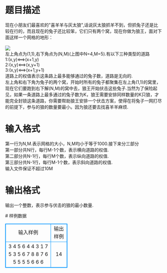 # 

 
 # 题目描述 
<p>
现在小朋友们最喜欢的"喜羊羊与灰太狼",话说灰太狼抓羊不到，但抓兔子还是比较在行的，而且现在的兔子还比较笨，它们只有两个窝，现在你做为狼王，面对下面这样一个网格的地形：<br><br><img border="0" src="/source/joyoi/tyvj-3474/img/aHR0cDovL3d3dy5qb3lvaS5jbi9wcm9ibGVtL3R5dmotMzQ3NC9wcm9ibGVtc19pbWFnZXMvMjMwMC8xMDAxLmpwZw==.jpg"><br>左上角点为(1,1),右下角点为(N,M)(上图中N=4,M=5).有以下三种类型的道路<br>1:(x,y)<==>(x+1,y)<br>2:(x,y)<==>(x,y+1)<br>3:(x,y)<==>(x+1,y+1)<br>道路上的权值表示这条路上最多能够通过的兔子数，道路是无向的.<br>左上角和右下角为兔子的两个窝，开始时所有的兔子都聚集在左上角(1,1)的窝里，现在它们要跑到右下解(N,M)的窝中去，狼王开始伏击这些兔子.当然为了保险起见，如果一条道路上最多通过的兔子数为K，狼王需要安排同样数量的K只狼，才能完全封锁这条道路，你需要帮助狼王安排一个伏击方案，使得在将兔子一网打尽的前提下，参与的狼的数量要最小。因为狼还要去找喜羊羊麻烦.<br></p> 

 
 # 输入格式 
<p>
第一行为N,M.表示网格的大小，N,M均小于等于1000.接下来分三部分<br>第一部分共N行，每行M-1个数，表示横向道路的权值.<br>第二部分共N-1行，每行M个数，表示纵向道路的权值.<br>第三部分共N-1行，每行M-1个数，表示斜向道路的权值.<br>输入文件保证不超过10M<br></p> 

 
 # 输出格式 
<p>
输出一个整数，表示参与伏击的狼的最小数量.<br></p> 
# 样例数据
<style>
        table,table tr th, table tr td { border:1px solid #0094ff; }
        table { width: 200px; min-height: 25px; line-height: 25px; text-align: center; border-collapse: collapse;}   
    </style>
<table>
	<tr>
		<td>输入样例</td>
		<td>输出样例</td>
	</tr>
<tr><td>3 4
5 6 4
4 3 1
7 5 3
5 6 7 8
8 7 6 5
5 5 5
6 6 6
</td><td>
14</td></tr></table>
